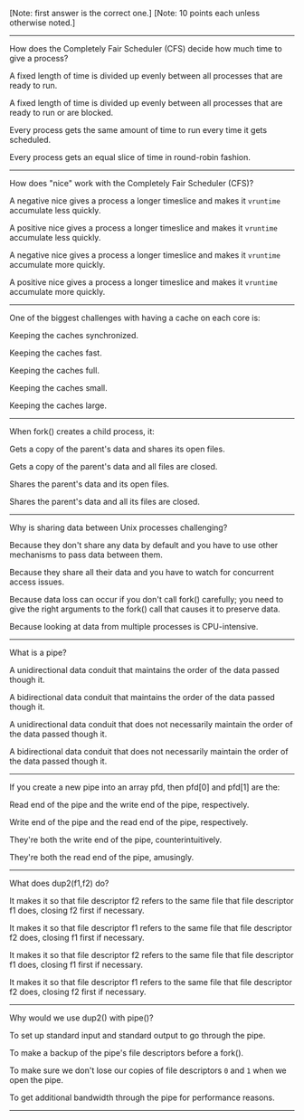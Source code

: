 [Note: first answer is the correct one.]
[Note: 10 points each unless otherwise noted.]

---

How does the Completely Fair Scheduler (CFS) decide how much time to
give a process?

A fixed length of time is divided up evenly between all processes that
are ready to run.

A fixed length of time is divided up evenly between all processes that
are ready to run or are blocked.

Every process gets the same amount of time to run every time it gets
scheduled.

Every process gets an equal slice of time in round-robin fashion.

---

How does "nice" work with the Completely Fair Scheduler (CFS)?

A negative nice gives a process a longer timeslice and makes it
`vruntime` accumulate less quickly.

A positive nice gives a process a longer timeslice and makes it
`vruntime` accumulate less quickly.

A negative nice gives a process a longer timeslice and makes it
`vruntime` accumulate more quickly.

A positive nice gives a process a longer timeslice and makes it
`vruntime` accumulate more quickly.

---

One of the biggest challenges with having a cache on each core is:

Keeping the caches synchronized.

Keeping the caches fast.

Keeping the caches full.

Keeping the caches small.

Keeping the caches large.

---

When fork() creates a child process, it:

Gets a copy of the parent's data and shares its open files.

Gets a copy of the parent's data and all files are closed.

Shares the parent's data and its open files.

Shares the parent's data and all its files are closed.

---

Why is sharing data between Unix processes challenging?

Because they don't share any data by default and you have to use other mechanisms to pass data between them.

Because they share all their data and you have to watch for concurrent access issues.

Because data loss can occur if you don't call fork() carefully; you need to give the right arguments to the fork() call that causes it to preserve data.

Because looking at data from multiple processes is CPU-intensive.

---

What is a pipe?

A unidirectional data conduit that maintains the order of the data passed though it.

A bidirectional data conduit that maintains the order of the data passed though it.

A unidirectional data conduit that does not necessarily maintain the order of the data passed though it.

A bidirectional data conduit that does not necessarily maintain the order of the data passed though it.

---

If you create a new pipe into an array pfd, then pfd[0] and pfd[1] are the:

Read end of the pipe and the write end of the pipe, respectively.

Write end of the pipe and the read end of the pipe, respectively.

They're both the write end of the pipe, counterintuitively.

They're both the read end of the pipe, amusingly.

---

What does dup2(f1,f2) do?

It makes it so that file descriptor f2 refers to the same file that file descriptor f1 does, closing f2 first if necessary.

It makes it so that file descriptor f1 refers to the same file that file descriptor f2 does, closing f1 first if necessary.

It makes it so that file descriptor f2 refers to the same file that file descriptor f1 does, closing f1 first if necessary.

It makes it so that file descriptor f1 refers to the same file that file descriptor f2 does, closing f2 first if necessary.

---

Why would we use dup2() with pipe()?

To set up standard input and standard output to go through the pipe.

To make a backup of the pipe's file descriptors before a fork().

To make sure we don't lose our copies of file descriptors `0` and `1` when we open the pipe.

To get additional bandwidth through the pipe for performance reasons.

---


